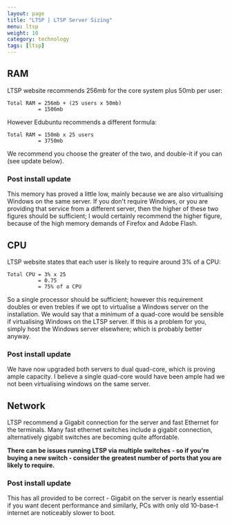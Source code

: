 ```yaml
---
layout: page
title: "LTSP | LTSP Server Sizing"
menu: ltsp
weight: 10
category: technology
tags: [ltsp]
---
```


## RAM

LTSP website recommends 256mb for the core system plus 50mb per user:

    Total RAM = 256mb + (25 users x 50mb)
              = 1506mb

However Edubuntu recommends a different formula:

    Total RAM = 150mb x 25 users
              = 3750mb

We recommend you choose the greater of the two, and double-it if you can (see update below).

### Post install update

This memory has proved a little low, mainly because we are also virtualising Windows on the same server.  If you don't require Windows, or you are providing that service from a different server, then the higher of these two figures should be sufficient; I would certainly recommend the higher figure, because of the high memory demands of Firefox and Adobe Flash.

## CPU

LTSP website states that each user is likely to require around 3% of a CPU:

    Total CPU = 3% x 25
              = 0.75
              = 75% of a CPU

So a single processor should be sufficient; however this requirement doubles or even trebles if we opt to virtualise a Windows server on the installation.  We would say that a minimum of a quad-core would be sensible if virtualising Windows on the LTSP server.  If this is a problem for you, simply host the Windows server elsewhere; which is probably better anyway.

### Post install update

We have now upgraded both servers to dual quad-core, which is proving ample capacity.  I believe a single quad-core would have been ample had we not been virtualising windows on the same server.

## Network

LTSP recommend a Gigabit connection for the server and fast Ethernet for the terminals.  Many fast ethernet switches include a gigabit connection, alternatively gigabit switches are becoming quite affordable.

**There can be issues running LTSP via multiple switches - so if you're buying a new switch - consider the greatest number of ports that you are likely to require.**

### Post install update

This has all provided to be correct - Gigabit on the server is nearly essential if you want decent performance and similarly, PCs with only old 10-base-t internet are noticeably slower to boot.
